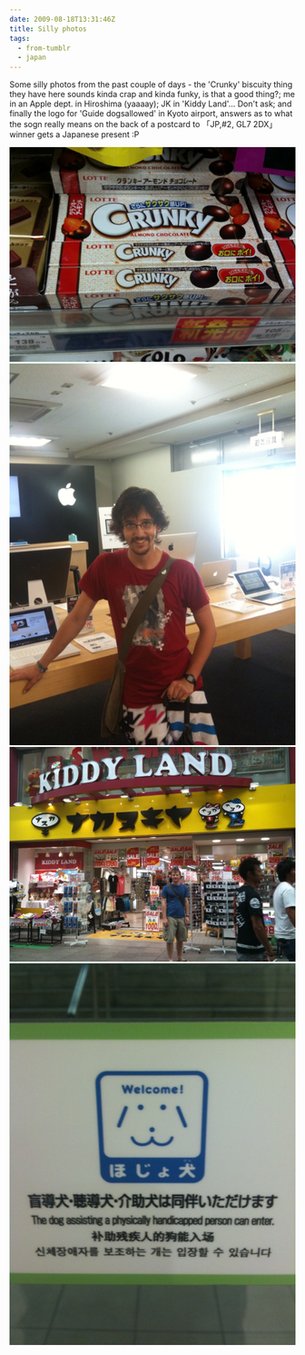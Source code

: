 ```yaml
---
date: 2009-08-18T13:31:46Z
title: Silly photos
tags:
  - from-tumblr
  - japan
---
```


Some silly photos from the past couple of days - the 'Crunky' biscuity thing they have here sounds kinda crap and kinda funky, is that a good thing?; me in an Apple dept. in Hiroshima (yaaaay); JK in 'Kiddy Land'... Don't ask; and finally the logo for 'Guide dogsallowed' in Kyoto airport, answers as to what the sogn really means on the back of a postcard to 「JP,#2, GL7 2DX」winner gets a Japanese present :P

![](165680012_0.jpg)
![](165680012_1.jpg)
![](165680012_2.jpg)
![](165680012_3.jpg)
